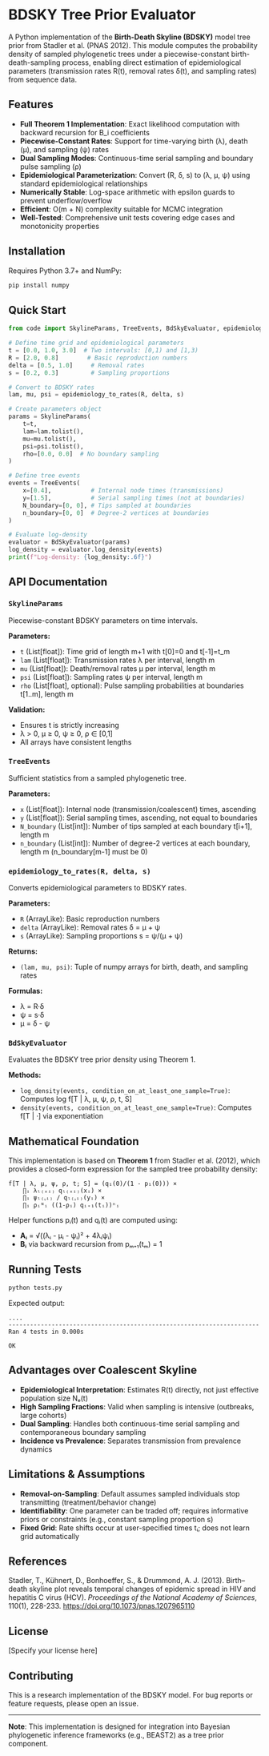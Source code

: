# BDSKY Tree Prior Evaluator

A Python implementation of the **Birth-Death Skyline (BDSKY)** model tree prior from Stadler et al. (PNAS 2012). This module computes the probability density of sampled phylogenetic trees under a piecewise-constant birth-death-sampling process, enabling direct estimation of epidemiological parameters (transmission rates R(t), removal rates δ(t), and sampling rates) from sequence data.

## Features

- **Full Theorem 1 Implementation**: Exact likelihood computation with backward recursion for B_i coefficients
- **Piecewise-Constant Rates**: Support for time-varying birth (λ), death (μ), and sampling (ψ) rates
- **Dual Sampling Modes**: Continuous-time serial sampling and boundary pulse sampling (ρ)
- **Epidemiological Parameterization**: Convert (R, δ, s) to (λ, μ, ψ) using standard epidemiological relationships
- **Numerically Stable**: Log-space arithmetic with epsilon guards to prevent underflow/overflow
- **Efficient**: O(m + N) complexity suitable for MCMC integration
- **Well-Tested**: Comprehensive unit tests covering edge cases and monotonicity properties

## Installation

Requires Python 3.7+ and NumPy:

```bash
pip install numpy
```

## Quick Start

```python
from code import SkylineParams, TreeEvents, BdSkyEvaluator, epidemiology_to_rates

# Define time grid and epidemiological parameters
t = [0.0, 1.0, 3.0]  # Two intervals: [0,1) and [1,3)
R = [2.0, 0.8]        # Basic reproduction numbers
delta = [0.5, 1.0]     # Removal rates
s = [0.2, 0.3]         # Sampling proportions

# Convert to BDSKY rates
lam, mu, psi = epidemiology_to_rates(R, delta, s)

# Create parameters object
params = SkylineParams(
    t=t,
    lam=lam.tolist(),
    mu=mu.tolist(),
    psi=psi.tolist(),
    rho=[0.0, 0.0]  # No boundary sampling
)

# Define tree events
events = TreeEvents(
    x=[0.4],           # Internal node times (transmissions)
    y=[1.5],           # Serial sampling times (not at boundaries)
    N_boundary=[0, 0], # Tips sampled at boundaries
    n_boundary=[0, 0]  # Degree-2 vertices at boundaries
)

# Evaluate log-density
evaluator = BdSkyEvaluator(params)
log_density = evaluator.log_density(events)
print(f"Log-density: {log_density:.6f}")
```

## API Documentation

### `SkylineParams`

Piecewise-constant BDSKY parameters on time intervals.

**Parameters:**
- `t` (List[float]): Time grid of length m+1 with t[0]=0 and t[-1]=t_m
- `lam` (List[float]): Transmission rates λ per interval, length m
- `mu` (List[float]): Death/removal rates μ per interval, length m  
- `psi` (List[float]): Sampling rates ψ per interval, length m
- `rho` (List[float], optional): Pulse sampling probabilities at boundaries t[1..m], length m

**Validation:**
- Ensures t is strictly increasing
- λ > 0, μ ≥ 0, ψ ≥ 0, ρ ∈ [0,1]
- All arrays have consistent lengths

### `TreeEvents`

Sufficient statistics from a sampled phylogenetic tree.

**Parameters:**
- `x` (List[float]): Internal node (transmission/coalescent) times, ascending
- `y` (List[float]): Serial sampling times, ascending, not equal to boundaries
- `N_boundary` (List[int]): Number of tips sampled at each boundary t[i+1], length m
- `n_boundary` (List[int]): Number of degree-2 vertices at each boundary, length m (n_boundary[m-1] must be 0)

### `epidemiology_to_rates(R, delta, s)`

Converts epidemiological parameters to BDSKY rates.

**Parameters:**
- `R` (ArrayLike): Basic reproduction numbers
- `delta` (ArrayLike): Removal rates δ = μ + ψ
- `s` (ArrayLike): Sampling proportions s = ψ/(μ + ψ)

**Returns:**
- `(lam, mu, psi)`: Tuple of numpy arrays for birth, death, and sampling rates

**Formulas:**
- λ = R·δ
- ψ = s·δ  
- μ = δ - ψ

### `BdSkyEvaluator`

Evaluates the BDSKY tree prior density using Theorem 1.

**Methods:**
- `log_density(events, condition_on_at_least_one_sample=True)`: Computes log f[T | λ, μ, ψ, ρ, t, S]
- `density(events, condition_on_at_least_one_sample=True)`: Computes f[T | ·] via exponentiation

## Mathematical Foundation

This implementation is based on **Theorem 1** from Stadler et al. (2012), which provides a closed-form expression for the sampled tree probability density:

```
f[T | λ, μ, ψ, ρ, t; S] = (q₁(0)/(1 - p₁(0))) ×
    ∏ᵢ λₗ₍ₓᵢ₎ qₗ₍ₓᵢ₎(xᵢ) ×
    ∏ᵢ ψₗ₍ᵧᵢ₎ / qₗ₍ᵧᵢ₎(yᵢ) ×
    ∏ᵢ ρᵢᴺᵢ ((1-ρᵢ) qᵢ₊₁(tᵢ))ⁿᵢ
```

Helper functions pᵢ(t) and qᵢ(t) are computed using:
- **Aᵢ** = √((λᵢ - μᵢ - ψᵢ)² + 4λᵢψᵢ)
- **Bᵢ** via backward recursion from pₘ₊₁(tₘ) = 1

## Running Tests

```bash
python tests.py
```

Expected output:
```
....
----------------------------------------------------------------------
Ran 4 tests in 0.000s

OK
```

## Advantages over Coalescent Skyline

- **Epidemiological Interpretation**: Estimates R(t) directly, not just effective population size Nₑ(t)
- **High Sampling Fractions**: Valid when sampling is intensive (outbreaks, large cohorts)
- **Dual Sampling**: Handles both continuous-time serial sampling and contemporaneous boundary sampling
- **Incidence vs Prevalence**: Separates transmission from prevalence dynamics

## Limitations & Assumptions

- **Removal-on-Sampling**: Default assumes sampled individuals stop transmitting (treatment/behavior change)
- **Identifiability**: One parameter can be traded off; requires informative priors or constraints (e.g., constant sampling proportion s)
- **Fixed Grid**: Rate shifts occur at user-specified times tᵢ; does not learn grid automatically

## References

Stadler, T., Kühnert, D., Bonhoeffer, S., & Drummond, A. J. (2013). Birth–death skyline plot reveals temporal changes of epidemic spread in HIV and hepatitis C virus (HCV). *Proceedings of the National Academy of Sciences*, 110(1), 228-233. https://doi.org/10.1073/pnas.1207965110

## License

[Specify your license here]

## Contributing

This is a research implementation of the BDSKY model. For bug reports or feature requests, please open an issue.

---

**Note**: This implementation is designed for integration into Bayesian phylogenetic inference frameworks (e.g., BEAST2) as a tree prior component.
